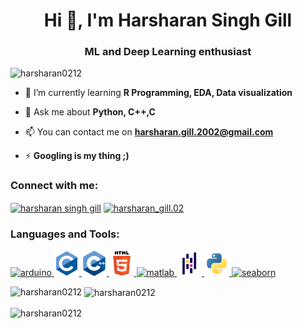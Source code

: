 <h1 align="center">Hi 👋, I'm Harsharan Singh Gill</h1>
<h3 align="center">ML and Deep Learning enthusiast</h3>

<p align="left"> <img src="https://komarev.com/ghpvc/?username=harsharan0212&label=Profile%20views&color=0e75b6&style=flat" alt="harsharan0212" /> </p>

- 🌱 I’m currently learning **R Programming, EDA, Data visualization**

- 💬 Ask me about **Python, C++,C**

- 📫 You can contact me on **harsharan.gill.2002@gmail.com**

- ⚡ **Googling is my thing ;)**

<h3 align="left">Connect with me:</h3>
<p align="left">
<a href="https://linkedin.com/in/harsharan singh gill" target="blank"><img align="center" src="https://raw.githubusercontent.com/rahuldkjain/github-profile-readme-generator/master/src/images/icons/Social/linked-in-alt.svg" alt="harsharan singh gill" height="30" width="40" /></a>
<a href="https://instagram.com/harsharan_gill.02" target="blank"><img align="center" src="https://raw.githubusercontent.com/rahuldkjain/github-profile-readme-generator/master/src/images/icons/Social/instagram.svg" alt="harsharan_gill.02" height="30" width="40" /></a>
</p>

<h3 align="left">Languages and Tools:</h3>
<p align="left"> <a href="https://www.arduino.cc/" target="_blank" rel="noreferrer"> <img src="https://cdn.worldvectorlogo.com/logos/arduino-1.svg" alt="arduino" width="40" height="40"/> </a> <a href="https://www.cprogramming.com/" target="_blank" rel="noreferrer"> <img src="https://raw.githubusercontent.com/devicons/devicon/master/icons/c/c-original.svg" alt="c" width="40" height="40"/> </a> <a href="https://www.w3schools.com/cpp/" target="_blank" rel="noreferrer"> <img src="https://raw.githubusercontent.com/devicons/devicon/master/icons/cplusplus/cplusplus-original.svg" alt="cplusplus" width="40" height="40"/> </a> <a href="https://www.w3.org/html/" target="_blank" rel="noreferrer"> <img src="https://raw.githubusercontent.com/devicons/devicon/master/icons/html5/html5-original-wordmark.svg" alt="html5" width="40" height="40"/> </a> <a href="https://www.mathworks.com/" target="_blank" rel="noreferrer"> <img src="https://upload.wikimedia.org/wikipedia/commons/2/21/Matlab_Logo.png" alt="matlab" width="40" height="40"/> </a> <a href="https://pandas.pydata.org/" target="_blank" rel="noreferrer"> <img src="https://raw.githubusercontent.com/devicons/devicon/2ae2a900d2f041da66e950e4d48052658d850630/icons/pandas/pandas-original.svg" alt="pandas" width="40" height="40"/> </a> <a href="https://www.python.org" target="_blank" rel="noreferrer"> <img src="https://raw.githubusercontent.com/devicons/devicon/master/icons/python/python-original.svg" alt="python" width="40" height="40"/> </a> <a href="https://seaborn.pydata.org/" target="_blank" rel="noreferrer"> <img src="https://seaborn.pydata.org/_images/logo-mark-lightbg.svg" alt="seaborn" width="40" height="40"/> </a> </p>

<p><img align="left" src="https://github-readme-stats.vercel.app/api/top-langs?username=harsharan0212&show_icons=true&locale=en&layout=compact" alt="harsharan0212" /></p>

<p>&nbsp;<img align="center" src="https://github-readme-stats.vercel.app/api?username=harsharan0212&show_icons=true&locale=en" alt="harsharan0212" /></p>

<p><img align="center" src="https://github-readme-streak-stats.herokuapp.com/?user=harsharan0212&" alt="harsharan0212" /></p>
